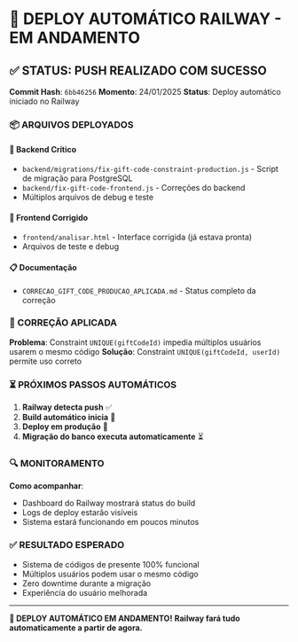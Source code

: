 # 🚀 DEPLOY AUTOMÁTICO RAILWAY - EM ANDAMENTO

## ✅ STATUS: PUSH REALIZADO COM SUCESSO

**Commit Hash**: `6bb46256`
**Momento**: 24/01/2025 
**Status**: Deploy automático iniciado no Railway

### 📦 ARQUIVOS DEPLOYADOS

#### 🔧 Backend Crítico
- `backend/migrations/fix-gift-code-constraint-production.js` - Script de migração para PostgreSQL
- `backend/fix-gift-code-frontend.js` - Correções do backend
- Múltiplos arquivos de debug e teste

#### 📱 Frontend Corrigido
- `frontend/analisar.html` - Interface corrigida (já estava pronta)
- Arquivos de teste e debug

#### 📋 Documentação
- `CORRECAO_GIFT_CODE_PRODUCAO_APLICADA.md` - Status completo da correção

### 🎯 CORREÇÃO APLICADA
**Problema**: Constraint `UNIQUE(giftCodeId)` impedia múltiplos usuários usarem o mesmo código
**Solução**: Constraint `UNIQUE(giftCodeId, userId)` permite uso correto

### ⏳ PRÓXIMOS PASSOS AUTOMÁTICOS

1. **Railway detecta push** ✅
2. **Build automático inicia** 🔄
3. **Deploy em produção** 🔄
4. **Migração do banco executa automaticamente** ⏳

### 🔍 MONITORAMENTO

**Como acompanhar**:
- Dashboard do Railway mostrará status do build
- Logs de deploy estarão visíveis
- Sistema estará funcionando em poucos minutos

### ✅ RESULTADO ESPERADO
- Sistema de códigos de presente 100% funcional
- Múltiplos usuários podem usar o mesmo código
- Zero downtime durante a migração
- Experiência do usuário melhorada

---

**🎉 DEPLOY AUTOMÁTICO EM ANDAMENTO!**
**Railway fará tudo automaticamente a partir de agora.** 